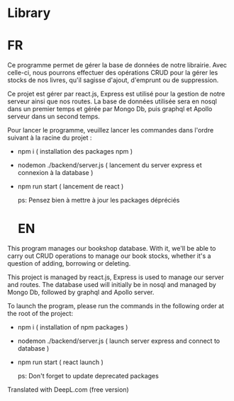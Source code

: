 # Library

# FR

Ce programme permet de gérer la base de données de notre librairie. Avec celle-ci, nous pourrons effectuer des opérations CRUD pour la gérer les stocks de nos livres, qu'il sagisse d'ajout, d'emprunt ou de suppression.

Ce projet est gérer par react.js, Express est utilisé pour la gestion de notre serveur ainsi que nos routes. La base de données utilisée sera en nosql dans un premier temps et gérée par Mongo Db, puis graphql et Apollo serveur dans un second temps.

Pour lancer le programme, veuillez lancer les commandes dans l'ordre suivant à la racine du projet :

- npm i ( installation des packages npm )
- nodemon ./backend/server.js ( lancement du server express et connexion à la database )
- npm run start ( lancement de react )

  ps: Pensez bien à mettre à jour les packages dépréciés

  # EN

This program manages our bookshop database. With it, we'll be able to carry out CRUD operations to manage our book stocks, whether it's a question of adding, borrowing or deleting.

This project is managed by react.js, Express is used to manage our server and routes. The database used will initially be in nosql and managed by Mongo Db, followed by graphql and Apollo server.

To launch the program, please run the commands in the following order at the root of the project:

- npm i ( installation of npm packages )
- nodemon ./backend/server.js ( launch server express and connect to database )
- npm run start ( react launch )

  ps: Don't forget to update deprecated packages

Translated with DeepL.com (free version)

